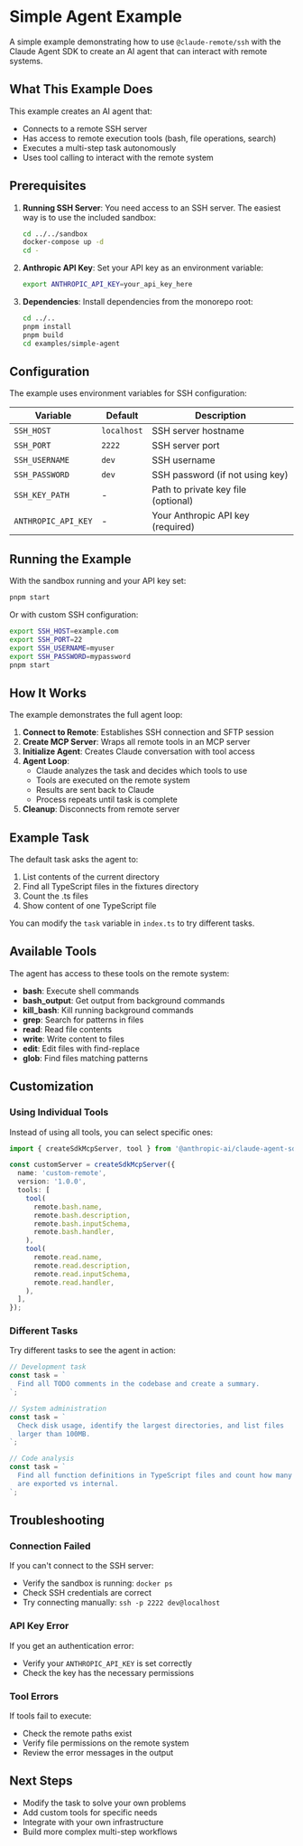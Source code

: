 # Simple Agent Example

A simple example demonstrating how to use `@claude-remote/ssh` with the Claude
Agent SDK to create an AI agent that can interact with remote systems.

## What This Example Does

This example creates an AI agent that:

- Connects to a remote SSH server
- Has access to remote execution tools (bash, file operations, search)
- Executes a multi-step task autonomously
- Uses tool calling to interact with the remote system

## Prerequisites

1. **Running SSH Server**: You need access to an SSH server. The easiest way is
   to use the included sandbox:

   ```bash
   cd ../../sandbox
   docker-compose up -d
   cd -
   ```

2. **Anthropic API Key**: Set your API key as an environment variable:

   ```bash
   export ANTHROPIC_API_KEY=your_api_key_here
   ```

3. **Dependencies**: Install dependencies from the monorepo root:
   ```bash
   cd ../..
   pnpm install
   pnpm build
   cd examples/simple-agent
   ```

## Configuration

The example uses environment variables for SSH configuration:

| Variable            | Default     | Description                         |
| ------------------- | ----------- | ----------------------------------- |
| `SSH_HOST`          | `localhost` | SSH server hostname                 |
| `SSH_PORT`          | `2222`      | SSH server port                     |
| `SSH_USERNAME`      | `dev`       | SSH username                        |
| `SSH_PASSWORD`      | `dev`       | SSH password (if not using key)     |
| `SSH_KEY_PATH`      | -           | Path to private key file (optional) |
| `ANTHROPIC_API_KEY` | -           | Your Anthropic API key (required)   |

## Running the Example

With the sandbox running and your API key set:

```bash
pnpm start
```

Or with custom SSH configuration:

```bash
export SSH_HOST=example.com
export SSH_PORT=22
export SSH_USERNAME=myuser
export SSH_PASSWORD=mypassword
pnpm start
```

## How It Works

The example demonstrates the full agent loop:

1. **Connect to Remote**: Establishes SSH connection and SFTP session
2. **Create MCP Server**: Wraps all remote tools in an MCP server
3. **Initialize Agent**: Creates Claude conversation with tool access
4. **Agent Loop**:
   - Claude analyzes the task and decides which tools to use
   - Tools are executed on the remote system
   - Results are sent back to Claude
   - Process repeats until task is complete
5. **Cleanup**: Disconnects from remote server

## Example Task

The default task asks the agent to:

1. List contents of the current directory
2. Find all TypeScript files in the fixtures directory
3. Count the .ts files
4. Show content of one TypeScript file

You can modify the `task` variable in `index.ts` to try different tasks.

## Available Tools

The agent has access to these tools on the remote system:

- **bash**: Execute shell commands
- **bash_output**: Get output from background commands
- **kill_bash**: Kill running background commands
- **grep**: Search for patterns in files
- **read**: Read file contents
- **write**: Write content to files
- **edit**: Edit files with find-replace
- **glob**: Find files matching patterns

## Customization

### Using Individual Tools

Instead of using all tools, you can select specific ones:

```typescript
import { createSdkMcpServer, tool } from '@anthropic-ai/claude-agent-sdk';

const customServer = createSdkMcpServer({
  name: 'custom-remote',
  version: '1.0.0',
  tools: [
    tool(
      remote.bash.name,
      remote.bash.description,
      remote.bash.inputSchema,
      remote.bash.handler,
    ),
    tool(
      remote.read.name,
      remote.read.description,
      remote.read.inputSchema,
      remote.read.handler,
    ),
  ],
});
```

### Different Tasks

Try different tasks to see the agent in action:

```typescript
// Development task
const task = `
  Find all TODO comments in the codebase and create a summary.
`;

// System administration
const task = `
  Check disk usage, identify the largest directories, and list files 
  larger than 100MB.
`;

// Code analysis
const task = `
  Find all function definitions in TypeScript files and count how many 
  are exported vs internal.
`;
```

## Troubleshooting

### Connection Failed

If you can't connect to the SSH server:

- Verify the sandbox is running: `docker ps`
- Check SSH credentials are correct
- Try connecting manually: `ssh -p 2222 dev@localhost`

### API Key Error

If you get an authentication error:

- Verify your `ANTHROPIC_API_KEY` is set correctly
- Check the key has the necessary permissions

### Tool Errors

If tools fail to execute:

- Check the remote paths exist
- Verify file permissions on the remote system
- Review the error messages in the output

## Next Steps

- Modify the task to solve your own problems
- Add custom tools for specific needs
- Integrate with your own infrastructure
- Build more complex multi-step workflows
